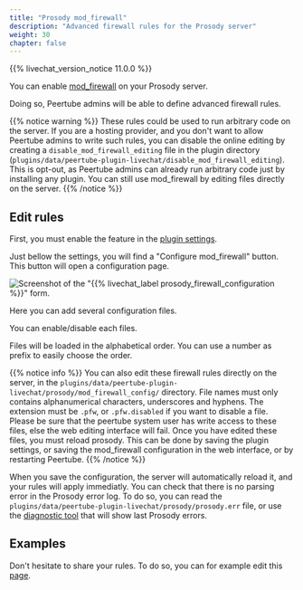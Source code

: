 ```yaml
---
title: "Prosody mod_firewall"
description: "Advanced firewall rules for the Prosody server"
weight: 30
chapter: false
---
```


{{% livechat_version_notice 11.0.0 %}}

You can enable [mod_firewall](https://modules.prosody.im/mod_firewall) on your Prosody server.

Doing so, Peertube admins will be able to define advanced firewall rules.

{{% notice warning %}}
These rules could be used to run arbitrary code on the server.
If you are a hosting provider, and you don't want to allow Peertube admins to write such rules, you can disable the online editing by creating a `disable_mod_firewall_editing` file in the plugin directory (`plugins/data/peertube-plugin-livechat/disable_mod_firewall_editing`).
This is opt-out, as Peertube admins can already run arbitrary code just by installing any plugin.
You can still use mod_firewall by editing files directly on the server.
{{% /notice %}}

## Edit rules

First, you must enable the feature in the [plugin settings](/peertube-plugin-livechat/documentation/admin/settings).

Just bellow the settings, you will find a "Configure mod_firewall" button.
This button will open a configuration page.

![Screenshot of the "{{% livechat_label prosody_firewall_configuration %}}" form.](/peertube-plugin-livechat/images/mod_firewall.png?classes=shadow,border&height=400px "{{% livechat_label prosody_firewall_configuration %}}")

Here you can add several configuration files.

You can enable/disable each files.

Files will be loaded in the alphabetical order.
You can use a number as prefix to easily choose the order.

{{% notice info %}}
You can also edit these firewall rules directly on the server, in the `plugins/data/peertube-plugin-livechat/prosody/mod_firewall_config/` directory.
File names must only contains alphanumerical characters, underscores and hyphens.
The extension must be `.pfw`, or `.pfw.disabled` if you want to disable a file.
Please be sure that the peertube system user has write access to these files, else the web editing interface will fail.
Once you have edited these files, you must reload prosody.
This can be done by saving the plugin settings, or saving the mod_firewall configuration in the web interface, or by restarting Peertube.
{{% /notice %}}

When you save the configuration, the server will automatically reload it, and your rules will apply immediatly.
You can check that there is no parsing error in the Prosody error log.
To do so, you can read the `plugins/data/peertube-plugin-livechat/prosody/prosody.err` file, or use the [diagnostic tool](/peertube-plugin-livechat/documentation/installation/troubleshooting/) that will show last Prosody errors.

## Examples

Don't hesitate to share your rules.
To do so, you can for example edit this [page](/peertube-plugin-livechat/contributing/document/#write-documentation).
